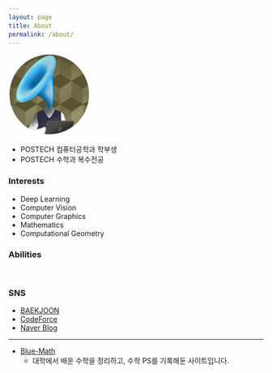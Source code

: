 ```yaml
---
layout: page
title: About
permalink: /about/
---
```


![logo](/assets/img/logo/logo.png)

- POSTECH 컴퓨터공학과 학부생
- POSTECH 수학과 복수전공

### Interests
- Deep Learning
- Computer Vision
- Computer Graphics
- Mathematics
- Computational Geometry

### Abilities

<div style="width: 80%;">
<a frameborder="0" data-theme="light" data-layers="1,2,3,4" data-stack-embed="true" href="https://embed.stackshare.io/stacks/embed/77ec0fff9a6ea55db935708e583d7c"/></a><script async src="https://cdn1.stackshare.io/javascripts/client-code.js" charset="utf-8"></script>
</div>

<br/>

### SNS
- [BAEKJOON](https://www.acmicpc.net/user/bluehorn07)
- [CodeForce](http://codeforces.com/profile/BlueHorn07)
- [Naver Blog](https://blog.naver.com/bluehorn07)

<hr>

- [Blue-Math](https://bluehorn07.github.io/mathematics/)
  - 대학에서 배운 수학을 정리하고, 수학 PS를 기록해둔 사이트입니다.